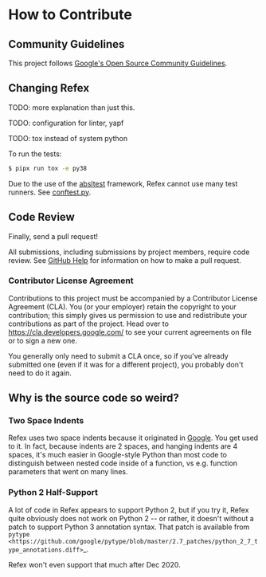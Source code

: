 # How to Contribute

## Community Guidelines

This project follows
[Google's Open Source Community Guidelines](https://opensource.google/conduct/).

## Changing Refex

TODO: more explanation than just this.

TODO: configuration for linter, yapf

TODO: tox instead of system python

To run the tests:

```sh
$ pipx run tox -e py38
```

Due to the use of the [absltest](https://abseil.io/docs/python/guides/testing)
framework, Refex cannot use many test runners. See
[conftest.py](https://github.com/ssbr/refex/blob/master/refex/conftest.py).

## Code Review

Finally, send a pull request!

All submissions, including submissions by project members, require code review.
See [GitHub Help](https://help.github.com/articles/about-pull-requests/) for
information on how to make a pull request.

### Contributor License Agreement

Contributions to this project must be accompanied by a Contributor License
Agreement (CLA). You (or your employer) retain the copyright to your
contribution; this simply gives us permission to use and redistribute your
contributions as part of the project. Head over to
https://cla.developers.google.com/ to see your current agreements on file or
to sign a new one.

You generally only need to submit a CLA once, so if you've already submitted one
(even if it was for a different project), you probably don't need to do it
again.


## Why is the source code so weird?

### Two Space Indents

Refex uses two space indents because it originated in
[Google](https://google.github.io/styleguide/pyguide.html). You get used to it.
In fact, because indents are 2 spaces, and hanging indents are 4 spaces, it's
much easier in Google-style Python than most code to distinguish between nested
code inside of a function, vs e.g. function parameters that went on many lines.

### Python 2 Half-Support

A lot of code in Refex appears to support Python 2, but if you try it, Refex
quite obviously does not work on Python 2 -- or rather, it doesn't without a
patch to support Python 3 annotation syntax. That patch is available from
`pytype <https://github.com/google/pytype/blob/master/2.7_patches/python_2_7_type_annotations.diff>`_.

Refex won't even support that much after Dec 2020.
